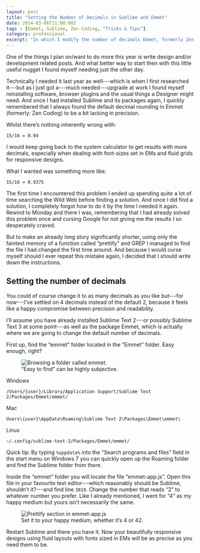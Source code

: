 ```yaml
---
layout: post
title: "Setting the Number of Decimals in Sublime and Emmet"
date: 2014-03-06T11:00:00Z
tags : [Emmet, Sublime, Zen Coding, "Tricks & Tips"]
category: professional
excerpt: "In which I modify the number of decimals Emmet, formerly Zen Coding, rounds to when evaluating expressions in Sublime Text 2."
---
```

One of the things I plan on/want to do more this year is write design and/or development related posts. And what better way to start then with this little useful nugget I found myself needing just the other day.

Technically I needed it last year as well---which is when I first researched it---but as I just got a---much needed---upgrade at work I found myself reinstalling software, browser plugins and the usual things a Designer might need. And once I had installed Sublime and its packages again, I quickly remembered that I always found the default decimal rounding in Emmet (formerly: Zen Coding) to be a bit lacking in precision.

Whilst there’s nothing inherently wrong with:

`15/16 = 0.94`

I would keep going back to the system calculator to get results with more decimals, especially when dealing with font-sizes set in EMs and fluid grids for responsive designs.

What I wanted was something more like:

`15/16 = 0.9375`

The first time I encountered this problem I ended up spending quite a lot of time searching the Wild Web before finding a solution. And once I did find a solution, I completely forgot how to do it by the time I needed it again. Rewind to Monday and there I was, remembering that I had already solved this problem once and cursing Google for not giving me the results I so desperately craved.

But to make an already long story significantly shorter, using only the faintest memory of a function called “prettify” and GREP I managed to find the file I had changed the first time around. And because I would curse myself should I ever repeat this mistake again, I decided that I should write down the instructions.

## Setting the number of decimals

You could of course change it to as many decimals as you like but---for now---I’ve settled on 4 decimals instead of the default 2, because it feels like a happy compromise between precision and readability.

I’ll assume you have already installed Sublime Text 2---or possibly Sublime Text 3 at some point---as well as the package Emmet, which is actually where we are going to change the default number of decimals.

First up, find the “emmet” folder located in the “Emmet” folder. Easy enough, right?

<figure>
	<img class="js-lazy-load" data-original="/assets/posts/2014/march/setting-the-number-of-decimals-in-sublime-and-emmet/finding-the-sublime-folder-in-appdata.png" alt="Browsing a folder called emmet.">
	<figcaption>“Easy to find” can be highly subjective.</figcaption>
</figure>

Windows

`/Users/{user}/Library/Application Support/Sublime Text 2/Packages/Emmet/emmet/`

Mac

`Users\{user}\AppData\Roaming\Sublime Text 2\Packages\Emmet\emmet\`

Linux

`~/.config/sublime-text-2/Packages/Emmet/emmet/`

Quick tip: By typing `%appdata%` into the “Search programs and files” field in the start menu on Windows 7 you can quickly open up the Roaming folder and find the Sublime folder from there.

Inside the “emmet” folder you will locate the file “emmet-app.js”. Open this file in your favourite text editor---which reasonably should be Sublime, shouldn’t it?---and find line `3819`. Change the number that reads “2” to whatever number you prefer. Like I already mentioned, I went for “4” as my happy medium but yours isn’t necessarily the same.

<figure>
	<img class="js-lazy-load" data-original="/assets/posts/2014/march/setting-the-number-of-decimals-in-sublime-and-emmet/sublime-prettify-math-expressions-with-emmet.png" alt="Prettify section in emmet-app.js">
	<figcaption>Set it to your happy medium, whether it’s 4 or 42.</figcaption>
</figure>

Restart Sublime and there you have it. Now your beautifully responsive designs using fluid layouts with fonts sized in EMs will be as precise as you need them to be.